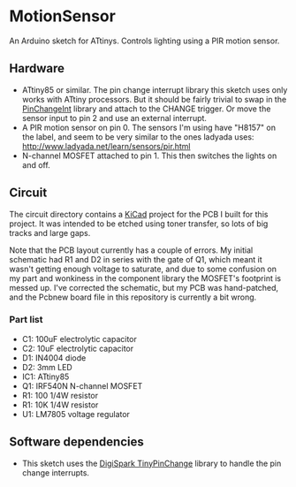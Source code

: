 # MotionSensor

An Arduino sketch for ATtinys. Controls lighting using a PIR motion sensor.

## Hardware

* ATtiny85 or similar. The pin change interrupt library this sketch uses
  only works with ATtiny processors. But it should be fairly trivial to
  swap in the [PinChangeInt](http://playground.arduino.cc/Main/PinChangeInt)
  library and attach to the CHANGE trigger. Or move the sensor input to
  pin 2 and use an external interrupt.
* A PIR motion sensor on pin 0. The sensors I'm using have "H8157" on the
  label, and seem to be very similar to the ones ladyada uses:
  http://www.ladyada.net/learn/sensors/pir.html
* N-channel MOSFET attached to pin 1. This then switches the lights on
  and off.

## Circuit

The circuit directory contains a [KiCad](http://www.kicad-pcb.org/) project
for the PCB I built for this project. It was intended to be etched using
toner transfer, so lots of big tracks and large gaps.

Note that the PCB layout currently has a couple of errors. My initial
schematic had R1 and D2 in series with the gate of Q1, which meant it
wasn't getting enough voltage to saturate, and due to some confusion on
my part and wonkiness in the component library the MOSFET's footprint is
messed up. I've corrected the schematic, but my PCB was hand-patched, and
the Pcbnew board file in this repository is currently a bit wrong.

### Part list

* C1: 100uF electrolytic capacitor
* C2: 10uF electrolytic capacitor
* D1: IN4004 diode
* D2: 3mm LED
* IC1: ATtiny85
* Q1: IRF540N N-channel MOSFET
* R1: 100 1/4W resistor
* R1: 10K 1/4W resistor
* U1: LM7805 voltage regulator

## Software dependencies

* This sketch uses the [DigiSpark TinyPinChange](https://github.com/digistump/DigisparkArduinoIntegration/tree/master/libraries/DigisparkTinyPinChange)
  library to handle the pin change interrupts.
